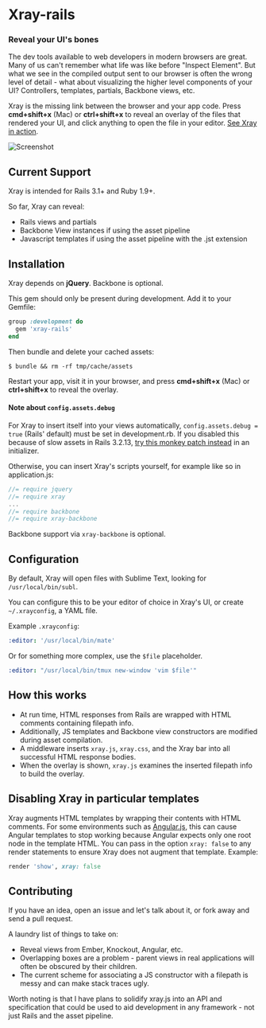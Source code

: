 Xray-rails
==========

### Reveal your UI's bones

The dev tools available to web developers in modern browsers are great. Many of us can't remember what life was like before "Inspect Element". But what we see in the compiled output sent to our browser is often the wrong level of detail - what about visualizing the higher level components of your UI? Controllers, templates, partials, Backbone views, etc.

Xray is the missing link between the browser and your app code. Press **cmd+shift+x** (Mac) or **ctrl+shift+x** to reveal an overlay of the files that rendered your UI, and click anything to open the file in your editor. [See Xray in action](http://f.cl.ly/items/1A0o3y1y3Q13103V3F1l/xray-rails-large.gif).

![Screenshot](https://dl.dropboxusercontent.com/u/156655/xray-screenshot.png)

## Current Support

Xray is intended for Rails 3.1+ and Ruby 1.9+.

So far, Xray can reveal:

  * Rails views and partials
  * Backbone View instances if using the asset pipeline
  * Javascript templates if using the asset pipeline with the .jst extension

## Installation

Xray depends on **jQuery**. Backbone is optional.

This gem should only be present during development. Add it to your Gemfile:

```ruby
group :development do
  gem 'xray-rails'
end
```

Then bundle and delete your cached assets:

```
$ bundle && rm -rf tmp/cache/assets
```

Restart your app, visit it in your browser, and press **cmd+shift+x** (Mac) or **ctrl+shift+x** to reveal the overlay.

#### Note about `config.assets.debug`

For Xray to insert itself into your views automatically, `config.assets.debug = true` (Rails' default) must be set in development.rb. If you disabled this because of slow assets in Rails 3.2.13, [try this monkey patch instead](http://stackoverflow.com/a/15520932/24848) in an initializer.

Otherwise, you can insert Xray's scripts yourself, for example like so in application.js:

```js
//= require jquery
//= require xray
...
//= require backbone
//= require xray-backbone
```

Backbone support via `xray-backbone` is optional.

## Configuration

By default, Xray will open files with Sublime Text, looking for `/usr/local/bin/subl`.

You can configure this to be your editor of choice in Xray's UI, or create `~/.xrayconfig`, a YAML file.

Example `.xrayconfig`:

```yaml
:editor: '/usr/local/bin/mate'
```

Or for something more complex, use the `$file` placeholder.

```yaml
:editor: "/usr/local/bin/tmux new-window 'vim $file'"
```

## How this works

* At run time, HTML responses from Rails are wrapped with HTML comments containing filepath info.
* Additionally, JS templates and Backbone view constructors are modified during asset compilation.
* A middleware inserts `xray.js`, `xray.css`, and the Xray bar into all successful HTML response bodies.
* When the overlay is shown, `xray.js` examines the inserted filepath info to build the overlay.

## Disabling Xray in particular templates

Xray augments HTML templates by wrapping their contents with HTML comments. For some environments such as [Angular.js](http://angularjs.org/), this can cause Angular templates to stop working because Angular expects only one root node in the template HTML. You can pass in the option `xray: false` to any render statements to ensure Xray does not augment that template. Example:

```ruby
render 'show', xray: false
```

## Contributing

If you have an idea, open an issue and let's talk about it, or fork away and send a pull request.

A laundry list of things to take on:

  * Reveal views from Ember, Knockout, Angular, etc.
  * Overlapping boxes are a problem - parent views in real applications will often be obscured by their children.
  * The current scheme for associating a JS constructor with a filepath is messy and can make stack traces ugly.

Worth noting is that I have plans to solidify xray.js into an API and specification that could be used to aid development in any framework - not just Rails and the asset pipeline.
